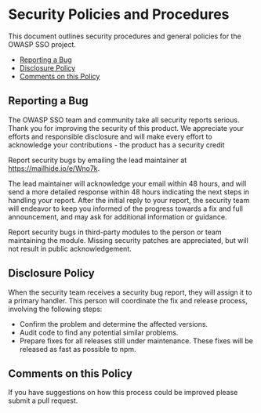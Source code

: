 # Security Policies and Procedures

This document outlines security procedures and general policies for the OWASP SSO
project.

  * [Reporting a Bug](#reporting-a-bug)
  * [Disclosure Policy](#disclosure-policy)
  * [Comments on this Policy](#comments-on-this-policy)

## Reporting a Bug

The OWASP SSO team and community take all security reports serious.
Thank you for improving the security of this product. We appreciate your efforts and
responsible disclosure and will make every effort to acknowledge your
contributions - the product has a security credit 

Report security bugs by emailing the lead maintainer at https://mailhide.io/e/Wno7k.

The lead maintainer will acknowledge your email within 48 hours, and will send a
more detailed response within 48 hours indicating the next steps in handling
your report. After the initial reply to your report, the security team will
endeavor to keep you informed of the progress towards a fix and full
announcement, and may ask for additional information or guidance.

Report security bugs in third-party modules to the person or team maintaining
the module. Missing security patches are appreciated, but will not result in 
public acknowledgement.

## Disclosure Policy

When the security team receives a security bug report, they will assign it to a
primary handler. This person will coordinate the fix and release process,
involving the following steps:

  * Confirm the problem and determine the affected versions.
  * Audit code to find any potential similar problems.
  * Prepare fixes for all releases still under maintenance. These fixes will be
    released as fast as possible to npm.

## Comments on this Policy

If you have suggestions on how this process could be improved please submit a
pull request.
